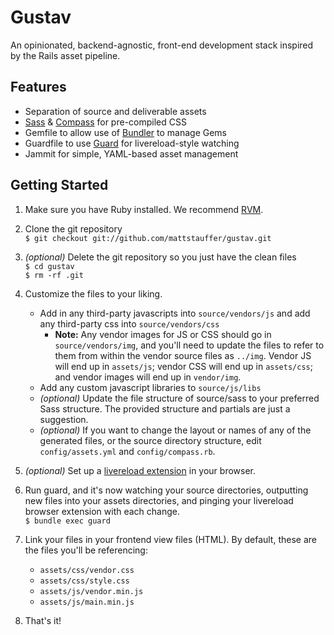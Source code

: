 Gustav
======

An opinionated, backend-agnostic, front-end development stack inspired by the Rails asset pipeline.

Features
--------
* Separation of source and deliverable assets
* [Sass](http://sass-lang.com/) & [Compass](http://compass-style.org/) for pre-compiled CSS
* Gemfile to allow use of [Bundler](http://gembundler.com/v1.3/gemfile.html) to manage Gems
* Guardfile to use [Guard](https://github.com/guard/guard) for livereload-style watching
* Jammit for simple, YAML-based asset management

Getting Started
---------------
1. Make sure you have Ruby installed. We recommend [RVM](http://net.tutsplus.com/tutorials/ruby/how-to-install-ruby-on-a-mac/).
2. Clone the git repository  
  `$ git checkout git://github.com/mattstauffer/gustav.git`

3. *(optional)* Delete the git repository so you just have the clean files  
   `$ cd gustav`  
   `$ rm -rf .git`

4. Customize the files to your liking. 

    * Add in any third-party javascripts into `source/vendors/js` and add any third-party css into `source/vendors/css`
  	    * **Note:** Any vendor images for JS or CSS should go in `source/vendors/img`, and you'll need to update the files to refer to them from within the vendor source files as `../img`. Vendor JS will end up in `assets/js`; vendor CSS will end up in `assets/css`; and vendor images will end up in `vendor/img`.
  	* Add any custom javascript libraries to `source/js/libs`
    * *(optional)* Update the file structure of source/sass to your preferred Sass structure. The provided structure and partials are just a suggestion.
    * *(optional)* If you want to change the layout or names of any of the generated files, or the source directory structure, edit `config/assets.yml` and `config/compass.rb`.

5. *(optional)* Set up a [livereload extension](http://feedback.livereload.com/knowledgebase/articles/86242-how-do-i-install-and-use-the-browser-extensions-) in your browser.

5. Run guard, and it's now watching your source directories, outputting new files into your assets directories, and pinging your livereload browser extension with each change.  
  `$ bundle exec guard`

6. Link your files in your frontend view files (HTML). By default, these are the files you'll be referencing:
    * `assets/css/vendor.css`
    * `assets/css/style.css`
    * `assets/js/vendor.min.js`
    * `assets/js/main.min.js`

7. That's it!
